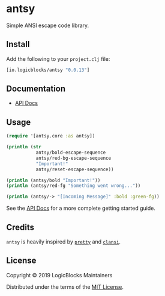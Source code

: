 # antsy

Simple ANSI escape code library.

## Install

Add the following to your `project.clj` file:

```clj
[io.logicblocks/antsy "0.0.13"]
```

## Documentation

* [API Docs](http://logicblocks.github.io/antsy)

## Usage

```clojure
(require '[antsy.core :as antsy])

(println (str
           antsy/bold-escape-sequence
           antsy/red-bg-escape-sequence 
           "Important!"
           antsy/reset-escape-sequence))

(println (antsy/bold "Important!"))
(println (antsy/red-fg "Something went wrong..."))

(println (antsy/-> "[Incoming Message]" :bold :green-fg))
```

See the [API Docs](http://logicblocks.github.io/antsy) for a more complete
getting started guide.

## Credits

`antsy` is heavily inspired by [`pretty`](https://github.com/AvisoNovate/pretty)
and [`clansi`](https://github.com/ams-clj/clansi).

## License

Copyright &copy; 2019 LogicBlocks Maintainers

Distributed under the terms of the 
[MIT License](http://opensource.org/licenses/MIT).

